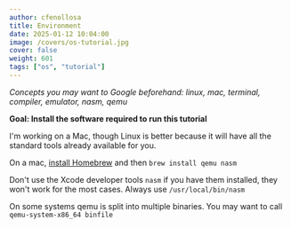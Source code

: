 ```yaml
---
author: cfenollosa  
title: Environment
date: 2025-01-12 10:04:00
image: /covers/os-tutorial.jpg
cover: false
weight: 601
tags: ["os", "tutorial"]
---
```


*Concepts you may want to Google beforehand: linux, mac, terminal, compiler, emulator, nasm, qemu*

**Goal: Install the software required to run this tutorial**

I'm working on a Mac, though Linux is better because it will have all the standard tools already
available for you.

On a mac, [install Homebrew](http://brew.sh) and then `brew install qemu nasm`

Don't use the Xcode developer tools `nasm` if you have them installed, they won't work for the most cases. Always use `/usr/local/bin/nasm`

On some systems qemu is split into multiple binaries. You may want
to call `qemu-system-x86_64 binfile`